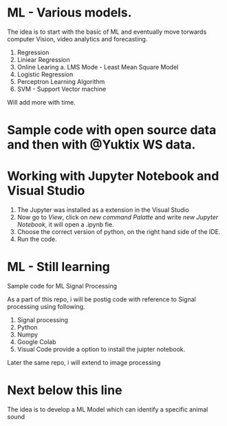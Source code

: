 # ML - Various models. 
The idea is to start with the basic of ML and eventually move torwards computer Vision, video analytics and forecasting. 

1. Regression  
2. Liniear Regression 
3. Online Learing 
    a. LMS Mode - Least Mean Square Model 
4. Logistic Regression 
5. Perceptron Learning Algorithm
6. SVM - Support Vector machine 

Will add more with time. 

# Sample code with open source data and then with @Yuktix WS data. 

# Working with Jupyter Notebook and Visual Studio 

1. The Jupyter was installed as a extension in the Visual Studio 
2. Now go to *View*, click on *new command Palatte* and write *new Jupyter Notebook*, it will open a .ipynb fie. 
3. Choose the correct version of python, on the right hand side of the IDE. 
4. Run the code. 




# ML - Still learning
Sample code for ML Signal Processing

As a part of this repo, i will be postig code with reference to Signal processing using following. 

1. Signal processing 
2. Python 
3. Numpy 
4. Google Colab 
5. Visual Code provide a option to install the juipter notebook. 

Later the same repo, i will extend to image processing 

# Next below this line 
<p> The idea is to develop a ML Model which can identify a specific animal sound </p>